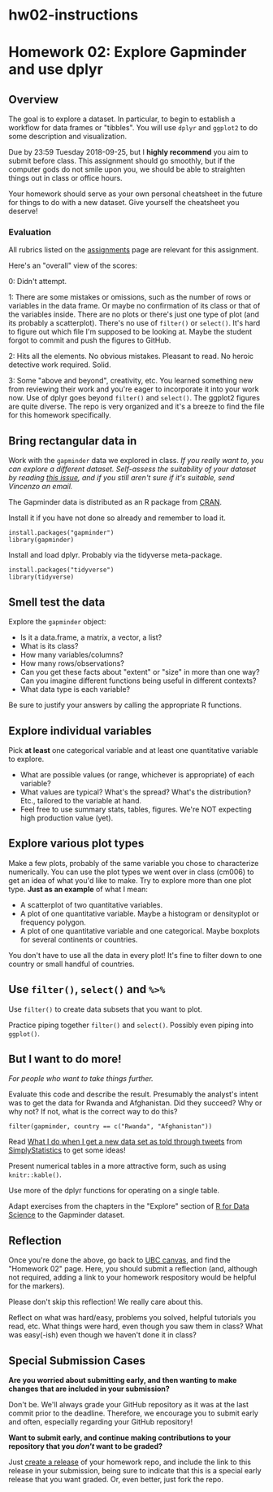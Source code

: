 hw02-instructions
================

Homework 02: Explore Gapminder and use dplyr
============================================

Overview
--------

The goal is to explore a dataset. In particular, to begin to establish a workflow for data frames or "tibbles". You will use `dplyr` and `ggplot2` to do some description and visualization.

Due by 23:59 Tuesday 2018-09-25, but I **highly recommend** you aim to submit before class. This assignment should go smoothly, but if the computer gods do not smile upon you, we should be able to straighten things out in class or office hours.

Your homework should serve as your own personal cheatsheet in the future for things to do with a new dataset. Give yourself the cheatsheet you deserve!

### Evaluation

All rubrics listed on the [assignments](http://stat545.com/Classroom/assignments/) page are relevant for this assignment.

Here's an "overall" view of the scores:

0: Didn't attempt.

1: There are some mistakes or omissions, such as the number of rows or variables in the data frame. Or maybe no confirmation of its class or that of the variables inside. There are no plots or there's just one type of plot (and its probably a scatterplot). There's no use of `filter()` or `select()`. It's hard to figure out which file I'm supposed to be looking at. Maybe the student forgot to commit and push the figures to GitHub.

2: Hits all the elements. No obvious mistakes. Pleasant to read. No heroic detective work required. Solid.

3: Some "above and beyond", creativity, etc. You learned something new from reviewing their work and you're eager to incorporate it into your work now. Use of dplyr goes beyond `filter()` and `select()`. The ggplot2 figures are quite diverse. The repo is very organized and it's a breeze to find the file for this homework specifically.

Bring rectangular data in
-------------------------

Work with the `gapminder` data we explored in class. *If you really want to, you can explore a different dataset. Self-assess the suitability of your dataset by reading [this issue](https://github.com/STAT545-UBC/Discussion/issues/115), and if you still aren't sure if it's suitable, send Vincenzo an email.*

The Gapminder data is distributed as an R package from [CRAN](https://cran.r-project.org/web/packages/gapminder/index.html).

Install it if you have not done so already and remember to load it.

    install.packages("gapminder")
    library(gapminder)

Install and load dplyr. Probably via the tidyverse meta-package.

    install.packages("tidyverse")
    library(tidyverse)

Smell test the data
-------------------

Explore the `gapminder` object:

-   Is it a data.frame, a matrix, a vector, a list?
-   What is its class?
-   How many variables/columns?
-   How many rows/observations?
-   Can you get these facts about "extent" or "size" in more than one way? Can you imagine different functions being useful in different contexts?
-   What data type is each variable?

Be sure to justify your answers by calling the appropriate R functions.

Explore individual variables
----------------------------

Pick **at least** one categorical variable and at least one quantitative variable to explore.

-   What are possible values (or range, whichever is appropriate) of each variable?
-   What values are typical? What's the spread? What's the distribution? Etc., tailored to the variable at hand.
-   Feel free to use summary stats, tables, figures. We're NOT expecting high production value (yet).

Explore various plot types
--------------------------

Make a few plots, probably of the same variable you chose to characterize numerically. You can use the plot types we went over in class (cm006) to get an idea of what you'd like to make. Try to explore more than one plot type. **Just as an example** of what I mean:

-   A scatterplot of two quantitative variables.
-   A plot of one quantitative variable. Maybe a histogram or densityplot or frequency polygon.
-   A plot of one quantitative variable and one categorical. Maybe boxplots for several continents or countries.

You don't have to use all the data in every plot! It's fine to filter down to one country or small handful of countries.

Use `filter()`, `select()` and `%>%`
------------------------------------

Use `filter()` to create data subsets that you want to plot.

Practice piping together `filter()` and `select()`. Possibly even piping into `ggplot()`.

But I want to do more!
----------------------

*For people who want to take things further.*

Evaluate this code and describe the result. Presumably the analyst's intent was to get the data for Rwanda and Afghanistan. Did they succeed? Why or why not? If not, what is the correct way to do this?

    filter(gapminder, country == c("Rwanda", "Afghanistan"))

Read [What I do when I get a new data set as told through tweets](http://simplystatistics.org/2014/06/13/what-i-do-when-i-get-a-new-data-set-as-told-through-tweets/) from [SimplyStatistics](http://simplystatistics.org) to get some ideas!

Present numerical tables in a more attractive form, such as using `knitr::kable()`.

Use more of the dplyr functions for operating on a single table.

Adapt exercises from the chapters in the "Explore" section of [R for Data Science](http://r4ds.had.co.nz) to the Gapminder dataset.

Reflection
----------

Once you're done the above, go back to [UBC canvas](https://canvas.ubc.ca/), and find the "Homework 02" page. Here, you should submit a reflection (and, although not required, adding a link to your homework respository would be helpful for the markers).

Please don't skip this reflection! We really care about this.

Reflect on what was hard/easy, problems you solved, helpful tutorials you read, etc. What things were hard, even though you saw them in class? What was easy(-ish) even though we haven't done it in class?

Special Submission Cases
------------------------

**Are you worried about submitting early, and then wanting to make changes that are included in your submission?**

Don't be. We'll always grade your GitHub repository as it was at the last commit prior to the deadline. Therefore, we encourage you to submit early and often, especially regarding your GitHub repository!

**Want to submit early, and continue making contributions to your repository that you *don't* want to be graded?**

Just [create a release](https://help.github.com/articles/creating-releases/) of your homework repo, and include the link to this release in your submission, being sure to indicate that this is a special early release that you want graded. Or, even better, just fork the repo.
